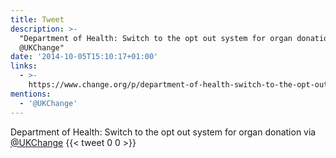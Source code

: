 ```yaml
---
title: Tweet
description: >-
  "Department of Health: Switch to the opt out system for organ donation  via
  @UKChange"
date: '2014-10-05T15:10:17+01:00'
links:
  - >-
    https://www.change.org/p/department-of-health-switch-to-the-opt-out-system-for-organ-donation?recruiter=45899382&utm_source=share_petition&utm_medium=twitter&utm_campaign=share_twitter_responsive
mentions:
  - '@UKChange'
---
```

Department of Health: Switch to the opt out system for organ donation  via [@UKChange](https://twitter.com/@UKChange)
      {{< tweet 0 0 >}}
    

